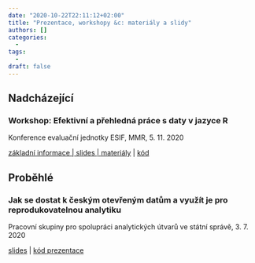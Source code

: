 ```yaml
---
date: "2020-10-22T22:11:12+02:00"
title: "Prezentace, workshopy &c: materiály a slidy"
authors: []
categories:
  -
tags:
  -
draft: false
---
```


## Nadcházející

### Workshop: Efektivní a přehledná práce s daty v jazyce R

Konference evaluační jednotky ESIF, MMR, 5. 11. 2020

[základní informace | slides | materiály](https://petrbouchal.xyz/eval2020) | [kód](https://github.com/petrbouchal/eval2020)

## Proběhlé

### Jak se dostat k českým otevřeným datům a využít je pro reprodukovatelnou analytiku

Pracovní skupiny pro spolupráci analytických útvarů ve státní správě, 3. 7. 2020

[slides](https://petrbouchal.xyz/slides/pssau2020-07/index.html#1) | [kód prezentace](https://github.com/petrbouchal/petrbouchal.github.io/blob/src/static/slides/pssau2020-07/index.Rmd)
